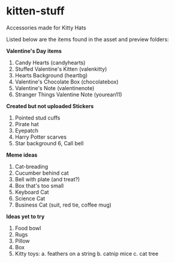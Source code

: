 # kitten-stuff
Accessories made for Kitty Hats

Listed below are the items found in the asset and preview folders:

<strong>Valentine's Day items</strong>
1. Candy Hearts (candyhearts)
2. Stuffed Valentine's Kitten (valenkitty)
3. Hearts Background (heartbg)
4. Valentine's Chocolate Box (chocolatebox)
5. Valentine's Note (valentinenote)
6. Stranger Things Valentine Note (yourean11)

<strong>Created but not uploaded Stickers </strong>
1. Pointed stud cuffs
2. Pirate hat
3. Eyepatch
4. Harry Potter scarves
5. Star background
6, Call bell

<strong>Meme ideas </strong>
1. Cat-breading
2. Cucumber behind cat
3. Bell with plate (and treat?)
4. Box that's too small
5. Keyboard Cat
6. Science Cat
7. Business Cat (suit, red tie, coffee mug)


<strong>Ideas yet to try</strong>
1. Food bowl
2. Rugs
3. Pillow
4. Box
5. Kitty toys:
    a. feathers on a string
    b. catnip mice
    c. cat tree
